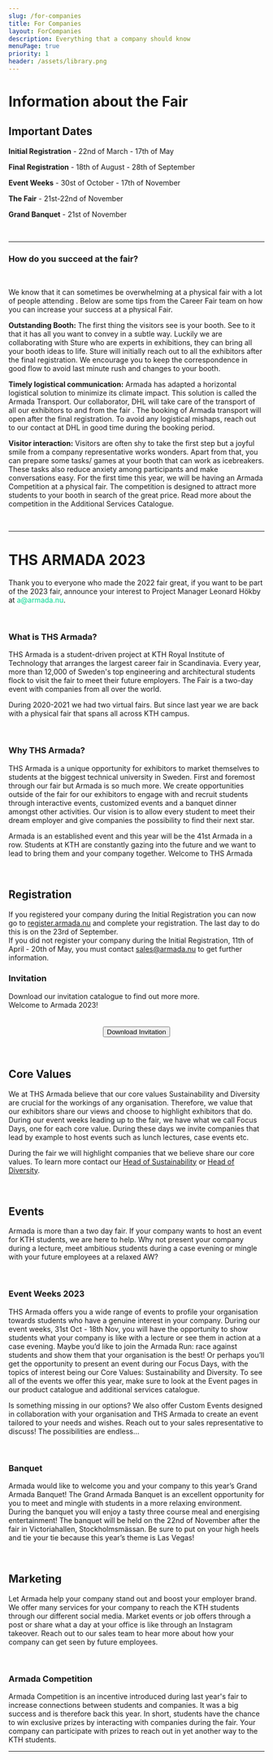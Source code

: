 ```yaml
---
slug: /for-companies
title: For Companies
layout: ForCompanies
description: Everything that a company should know
menuPage: true
priority: 1
header: /assets/library.png
---
```


<div className='diversity-day' id="container1">
                    <div
                        class='diversitypage-container reveal'>
                        <h1 id='information-for-exhibitors1'>Information about the Fair</h1>
                    </div>
</div>

<a class="anchor" id="important-dates"></a>

<div class="info-border-box">
<h2 id="important-dates">Important Dates</h2>

**Initial Registration** - 22nd of March - 17th of May

**Final Registration** - 18th of August - 28th of September

**Event Weeks** - 30st of October - 17th of November

**The Fair** - 21st-22nd of November

**Grand Banquet** - 21st of November

</div>

<br/>

---

<h3 id="how-do-you-succeed">How do you succeed at the fair?</h3>

<br/>

We know that it can sometimes be overwhelming at a physical fair with a lot of people attending . Below are some tips from the Career Fair team on how you can increase your success at a physical Fair.

**Outstanding Booth:** The first thing the visitors see is your booth. See to it that it has all you want to convey in a subtle way. Luckily we are collaborating with Sture who are experts in exhibitions, they can bring all your booth ideas to life. Sture will initially reach out to all the exhibitors after the final registration. We encourage you to keep the correspondence in good flow to avoid last minute rush and changes to your booth.

<!-- <EmbeddedVideo videoLink= "https://youtu.be/Oggx_BPA7Fs"></EmbeddedVideo> -->

**Timely logistical communication:** Armada has adapted a horizontal logistical solution to minimize its climate impact. This solution is called the Armada Transport. Our collaborator, DHL will take care of the transport of all our exhibitors to and from the fair . The booking of Armada transport will open after the final registration. To avoid any logistical mishaps, reach out to our contact at DHL in good time during the booking period.

**Visitor interaction:** Visitors are often shy to take the first step but a joyful smile from a company representative works wonders. Apart from that, you can prepare some tasks/ games at your booth that can work as icebreakers. These tasks also reduce anxiety among participants and make conversations easy. For the first time this year, we will be having an Armada Competition at a physical fair. The competition is designed to attract more students to your booth in search of the great price. Read more about the competition in the Additional Services Catalogue.

<br/>

---

<div className='diversity-day' id="container2">
                    <div
                        class='diversitypage-container reveal'>
                        <h1 id='information-for-exhibitors2'>THS ARMADA 2023</h1>
                        <p>Thank you to everyone who made the 2022 fair great, if you want to be part of the 2023 fair, announce your interest to Project Manager Leonard Hökby at <a style="color: rgb(0, 215, 144)" mailto="a@armada.nu">a@armada.nu</a>.</p>
                    </div>
</div>

<br />

<h3 id="what-is-ths-armada"> What is THS Armada? </h3>

THS Armada is a student-driven project at KTH Royal Institute of Technology that arranges the largest career fair in Scandinavia. Every year, more than 12,000 of Sweden's top engineering and architectural students flock to visit the fair to meet their future employers. The Fair is a two-day event with companies from all over the world.

During 2020-2021 we had two virtual fairs. But since last year we are back with a physical fair that spans all across KTH campus.
<a class="anchor" id="why-armada"></a>

<br />

<h3 id="why-ths-armada"> Why THS Armada? </h3>

THS Armada is a unique opportunity for exhibitors to market themselves to students at the biggest technical university in Sweden. First and foremost through our fair but Armada is so much more. We create opportunities outside of the fair for our exhibitors to engage with and recruit students through interactive events, customized events and a banquet dinner amongst other activities. Our vision is to allow every student to meet their dream employer and give companies the possibility to find their next star.

Armada is an established event and this year will be the 41st Armada in a row. Students at KTH are constantly gazing into the future and we want to lead to bring them and your company together. Welcome to THS Armada

<br />

<h2 id="registration"> Registration </h2>

If you registered your company during the Initial Registration you can now go to [register.armada.nu](https://register.armada.nu) and complete your registration. The last day to do this is on the 23rd of September. <br />
If you did not register your company during the Initial Registration, 11th of April - 20th of May, you must contact [sales@armada.nu](mailto:sales@armada.nu) to get further information.

<h3>Invitation</h3>
Download our invitation catalogue to find out more more. <br />
Welcome to Armada 2023!
<form style="text-align: center; margin-bottom: 1em;" method="get" action="/assets/invitation/InvitationArmada2023.pdf">
<br />
<br />
<div class = "buttonStyle">
<button type="submit">Download Invitation</button>
</div>
</form>
<br />

<h2 id="core-values"> Core Values </h2>

We at THS Armada believe that our core values Sustainability and Diversity are crucial for the workings of any organisation. Therefore, we value that our exhibitors share our views and choose to highlight exhibitors that do. During our event weeks leading up to the fair, we have what we call Focus Days, one for each core value. During these days we invite companies that lead by example to host events such as lunch lectures, case events etc.

During the fair we will highlight companies that we believe share our core values. To learn more contact our [Head of Sustainability](mailto:cameron.kennett@armada.nu) or [Head of Diversity](mailto:niclas.mejia@armada.nu).

<br />

<h2 id="events"> Events </h2>

Armada is more than a two day fair. If your company wants to host an event for KTH students, we are here to help. Why not present your company during a lecture, meet ambitious students during a case evening or mingle with your future employees at a relaxed AW?

<br />

<h3 id="event-weeks-2023"> Event Weeks 2023 </h3>

THS Armada offers you a wide range of events to profile your organisation towards students who have a genuine interest in your company. During our event weeks, 31st Oct - 18th Nov, you will have the opportunity to show students what your company is like with a lecture or see them in action at a case evening. Maybe you’d like to join the Armada Run: race against students and show them that your organisation is the best! Or perhaps you’ll get the opportunity to present an event during our Focus Days, with the topics of interest being our Core Values: Sustainability and Diversity. To see all of the events we offer this year, make sure to look at the Event pages in our product catalogue and additional services catalogue.

Is something missing in our options? We also offer Custom Events designed in collaboration with your organisation and THS Armada to create an event tailored to your needs and wishes. Reach out to your sales representative to discuss! The possibilities are endless…

<!--
<a href="/assets/invitation/ArmadaEvents2021.pdf">
<img src='/assets/Invitation/eventweeks2021.png' alt="Event Catalog 2021" width="50%" style="margin-left:25%"/>
</a>

<form style="text-align:center; margin-bottom: 1em;" method="get" action="/assets/invitation/ArmadaEvents2021.pdf">
<br />
<button type="submit">Download Event Catalog 2021</button>
</form>
-->

<br />

<h3 id="banquet"> Banquet </h3>

Armada would like to welcome you and your company to this year’s Grand Armada Banquet! The Grand Armada Banquet is an excellent opportunity for you to meet and mingle with students in a more relaxing environment. During the banquet you will enjoy a tasty three course meal and energising entertainment! The banquet will be held on the 22nd of November after the fair in Victoriahallen, Stockholmsmässan. Be sure to put on your high heels and tie your tie because this year’s theme is Las Vegas!

<br />

<h2 id="marketing"> Marketing </h2>

Let Armada help your company stand out and boost your employer brand. We offer many services for your company to reach the KTH students through our different social media. Market events or job offers through a post or share what a day at your office is like through an Instagram takeover. Reach out to our sales team to hear more about how your company can get seen by future employees.

<br />

<h3 id="armada-competition"> Armada Competition </h3>

Armada Competition is an incentive introduced during last year's fair to increase connections between students and companies. It was a big success and is therefore back this year. In short, students have the chance to win exclusive prizes by interacting with companies during the fair. Your company can participate with prizes to reach out in yet another way to the KTH students.

---
